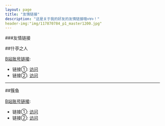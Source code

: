 ```yaml
---
layout: page
title: "友情链接"
description: "这是关于我的好友的友情链接哦⊙∀⊙！"  
header-img:"img/117870784_p1_master1200.jpg"
---
```


###友情链接 

##什亭之人<img src="https://i0.hdslb.com/bfs/face/d859415d434dc7634d95c03b3c71809fc4df2235.jpg@240w_240h_1c_1s_!web-avatar-space-header.avif" width="16" height="16" style="vertical-align: middle;">

[B站账号链接](https://space.bilibili.com/1992332214):

- 链接①: [访问](https://schale.us.kg/helloword?from=xingying-to=stzr)
- 链接②: [访问](https://stzr.cjhcjh6.top/)

------

##簇鱼<img src="https://i0.hdslb.com/bfs/face/c7de68bda4ebed8f0dbf4bc375ae1ed9c5f1f48d.jpg@240w_240h_1c_1s_!web-avatar-space-header.avif" width="16" height="16" style="vertical-align: middle;">

[B站账号链接](https://space.bilibili.com/3546816830245224):

- 链接①: [访问](https://schale.us.kg/helloword?from=xingying-to=cuyu)
- 链接②: [访问](https://cuyu.cjhcjh6.top/)
 